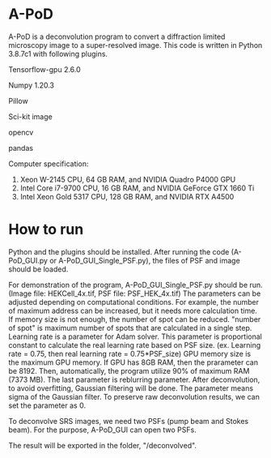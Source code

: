 # A-PoD

A-PoD is a deconvolution program to convert a diffraction limited microscopy image to a super-resolved image. This code is written in Python 3.8.7c1 with following plugins. 


Tensorflow-gpu 2.6.0

Numpy 1.20.3

Pillow

Sci-kit image

opencv

pandas


Computer specification: 
1. Xeon W-2145 CPU, 64 GB RAM, and NVIDIA Quadro P4000 GPU
2. Intel Core i7-9700 CPU, 16 GB RAM, and NVIDIA GeForce GTX 1660 Ti
3. Intel Xeon Gold 5317 CPU, 128 GB RAM, and NVIDIA RTX A4500


# How to run
Python and the plugins should be installed. After running the code (A-PoD_GUI.py or A-PoD_GUI_Single_PSF.py), the files of PSF and image should be loaded.

For demonstration of the program, A-PoD_GUI_Single_PSF.py should be run. (Image file: HEKCell_4x.tif, PSF file: PSF_HEK_4x.tif)
The parameters can be adjusted depending on computational conditions. For example, the number of maximum address can be increased, but it needs more calculation time. 
If memory size is not enough, the number of spot can be reduced. "number of spot" is maximum number of spots that are calculated in a single step.
Learning rate is a parameter for Adam solver. This parameter is proportional constant to calculate the real learning rate based on PSF size. (ex. Learning rate = 0.75, then real learning rate = 0.75*PSF_size)
GPU memory size is the maximum GPU memory. If GPU has 8GB RAM, then the prarameter can be 8192. Then, automatically, the program utilize 90% of maximum RAM (7373 MB).
The last parameter is reblurring parameter. After deconvolution, to avoid overfitting, Gaussian filtering will be done. The parameter means sigma of the Gaussian filter. To preserve raw deconvolution results, we can set the parameter as 0.

To deconvolve SRS images, we need two PSFs (pump beam and Stokes beam). For the purpose, A-PoD_GUI can open two PSFs. 

The result will be exported in the folder, "/deconvolved".
